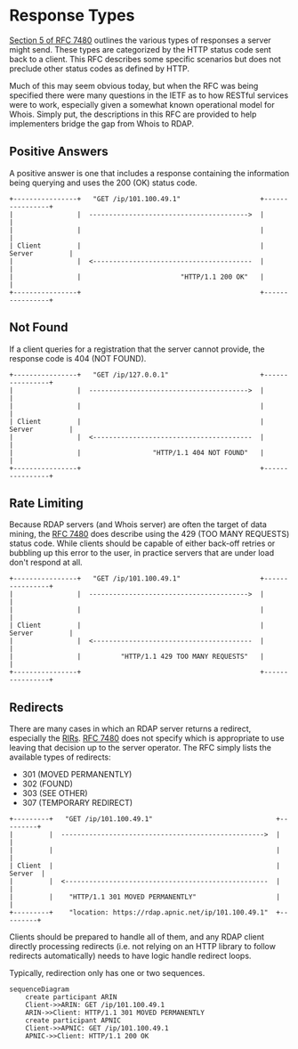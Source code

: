 # Response Types

[Section 5 of RFC 7480](https://datatracker.ietf.org/doc/html/rfc7480#section-5) outlines the various types of responses
a server might send. These types are categorized by the HTTP status code sent back to a client. This RFC describes some
specific scenarios but does not preclude other status codes as defined by HTTP. 

Much of this may seem obvious today, but when the RFC was being specified there were many questions in the IETF
as to how RESTful services were to work, especially given a somewhat known operational model for Whois.
Simply put, the descriptions in this RFC are provided to help implementers bridge the gap from Whois to RDAP.

## Positive Answers

A positive answer is one that includes a response containing the information being querying and uses the 200 (OK) status code.

```svgbob
+----------------+   "GET /ip/101.100.49.1"                    +----------------+
|                |  ---------------------------------------->  |                |
|                |                                             |                |
| Client         |                                             | Server         |
|                |  <----------------------------------------  |                |
|                |                         "HTTP/1.1 200 OK"   |                |
+----------------+                                             +----------------+
```

## Not Found

If a client queries for a registration that the server cannot provide, the response code is 404 (NOT FOUND).

```svgbob
+----------------+   "GET /ip/127.0.0.1"                       +----------------+
|                |  ---------------------------------------->  |                |
|                |                                             |                |
| Client         |                                             | Server         |
|                |  <----------------------------------------  |                |
|                |                  "HTTP/1.1 404 NOT FOUND"   |                |
+----------------+                                             +----------------+
```

## Rate Limiting

Because RDAP servers (and Whois server) are often the target of data mining, the [RFC 7480](https://datatracker.ietf.org/doc/html/rfc7480#section-5)
does describe using the 429 (TOO MANY REQUESTS) status code. While clients should be capable of either
back-off retries or bubbling up this error to the user, in practice servers that are under load don't
respond at all.

```svgbob
+----------------+   "GET /ip/101.100.49.1"                    +----------------+
|                |  ---------------------------------------->  |                |
|                |                                             |                |
| Client         |                                             | Server         |
|                |  <----------------------------------------  |                |
|                |          "HTTP/1.1 429 TOO MANY REQUESTS"   |                |
+----------------+                                             +----------------+
```

## Redirects

There are many cases in which an RDAP server returns a redirect, especially the [RIRs](../misc/glossary.md#rir).
[RFC 7480](https://datatracker.ietf.org/doc/html/rfc7480#section-5) does not specify which is
appropriate to use leaving that decision up to the server operator. The RFC simply lists the available
types of redirects:

* 301 (MOVED PERMANENTLY)
* 302 (FOUND)
* 303 (SEE OTHER)
* 307 (TEMPORARY REDIRECT)

```svgbob
+---------+   "GET /ip/101.100.49.1"                               +---------+
|         |  --------------------------------------------------->  |         |
|         |                                                        |         |
| Client  |                                                        | Server  |
|         |  <---------------------------------------------------  |         |
|         |    "HTTP/1.1 301 MOVED PERMANENTLY"                    |         |
+---------+    "location: https://rdap.apnic.net/ip/101.100.49.1"  +---------+
```

Clients should be prepared to handle all of them, and any RDAP client directly processing redirects
(i.e. not relying on an HTTP library to follow redirects automatically) needs to have logic handle
redirect loops.

Typically, redirection only has one or two sequences.

```mermaid
sequenceDiagram
    create participant ARIN
    Client->>ARIN: GET /ip/101.100.49.1
    ARIN->>Client: HTTP/1.1 301 MOVED PERMANENTLY
    create participant APNIC
    Client->>APNIC: GET /ip/101.100.49.1
    APNIC->>Client: HTTP/1.1 200 OK
```

